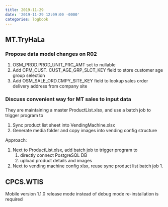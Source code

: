 ```yaml
---
title: 2019-11-29
date: '2019-11-29 12:09:00 -0000'
categories: logbook
---
```


## MT.TryHaLa
### Propose data model changes on R02

1.	OSM_PROD.PROD_UNIT_PRC_AMT set to nullable
2.	Add CPM_CUST. CUST_AGE_GRP_SLCT_KEY field to store customer age group selection
3.	Add OSM_SALE_ORD.CMPY_SITE_KEY field to lookup sales order delivery address from company site

### Discuss convenient way for MT sales to input data

They are maintaining a master ProductList.xlsx, and use a batch job to trigger program to
1. Sync product list sheet into VendingMachine.xlsx
2. Generate media folder and copy images into vending config structure

Approach:
1. Next to ProductList.xlsx, add batch job to trigger program to 
    1. directly connect PostgreSQL DB
    2. upload product details and images
2. Next to vending machine config xlsx, reuse sync product list batch job
    1. 


## CPCS.WTIS
Mobile version
1.1.0
release mode
instead of debug mode
re-installation is required
